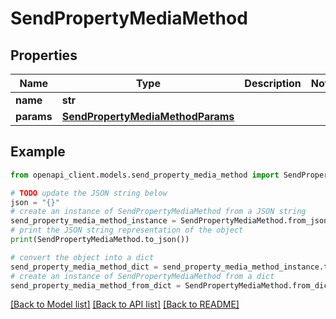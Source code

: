 # SendPropertyMediaMethod


## Properties

Name | Type | Description | Notes
------------ | ------------- | ------------- | -------------
**name** | **str** |  | 
**params** | [**SendPropertyMediaMethodParams**](SendPropertyMediaMethodParams.md) |  | 

## Example

```python
from openapi_client.models.send_property_media_method import SendPropertyMediaMethod

# TODO update the JSON string below
json = "{}"
# create an instance of SendPropertyMediaMethod from a JSON string
send_property_media_method_instance = SendPropertyMediaMethod.from_json(json)
# print the JSON string representation of the object
print(SendPropertyMediaMethod.to_json())

# convert the object into a dict
send_property_media_method_dict = send_property_media_method_instance.to_dict()
# create an instance of SendPropertyMediaMethod from a dict
send_property_media_method_from_dict = SendPropertyMediaMethod.from_dict(send_property_media_method_dict)
```
[[Back to Model list]](../README.md#documentation-for-models) [[Back to API list]](../README.md#documentation-for-api-endpoints) [[Back to README]](../README.md)


